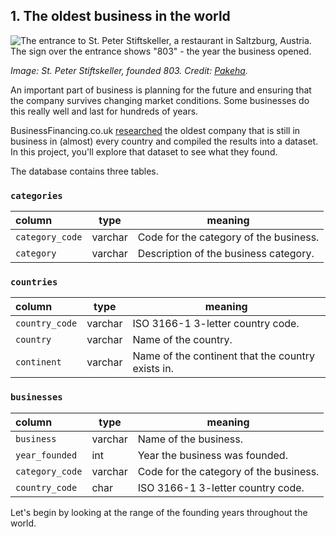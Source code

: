 ## 1. The oldest business in the world
<p><img src="400px-Eingang_zum_St._Peter_Stiftskeller.jpg" alt="The entrance to St. Peter Stiftskeller, a restaurant in Saltzburg, Austria. The sign over the entrance shows &quot;803&quot; - the year the business opened."></p>
<p><em>Image: St. Peter Stiftskeller, founded 803. Credit: <a href="https://commons.wikimedia.org/wiki/File:Eingang_zum_St._Peter_Stiftskeller.jpg">Pakeha</a>.</em></p>
<p>An important part of business is planning for the future and ensuring that the company survives changing market conditions. Some businesses do this really well and last for hundreds of years.</p>
<p>BusinessFinancing.co.uk <a href="https://businessfinancing.co.uk/the-oldest-company-in-almost-every-country">researched</a> the oldest company that is still in business in (almost) every country and compiled the results into a dataset. In this project, you'll explore that dataset to see what they found.</p>
<p>The database contains three tables.</p>
<h3 id="categories"><code>categories</code></h3>
<table>
<thead>
<tr>
<th style="text-align:left;">column</th>
<th>type</th>
<th>meaning</th>
</tr>
</thead>
<tbody>
<tr>
<td style="text-align:left;"><code>category_code</code></td>
<td>varchar</td>
<td>Code for the category of the business.</td>
</tr>
<tr>
<td style="text-align:left;"><code>category</code></td>
<td>varchar</td>
<td>Description of the business category.</td>
</tr>
</tbody>
</table>
<h3 id="countries"><code>countries</code></h3>
<table>
<thead>
<tr>
<th style="text-align:left;">column</th>
<th>type</th>
<th>meaning</th>
</tr>
</thead>
<tbody>
<tr>
<td style="text-align:left;"><code>country_code</code></td>
<td>varchar</td>
<td>ISO 3166-1 3-letter country code.</td>
</tr>
<tr>
<td style="text-align:left;"><code>country</code></td>
<td>varchar</td>
<td>Name of the country.</td>
</tr>
<tr>
<td style="text-align:left;"><code>continent</code></td>
<td>varchar</td>
<td>Name of the continent that the country exists in.</td>
</tr>
</tbody>
</table>
<h3 id="businesses"><code>businesses</code></h3>
<table>
<thead>
<tr>
<th style="text-align:left;">column</th>
<th>type</th>
<th>meaning</th>
</tr>
</thead>
<tbody>
<tr>
<td style="text-align:left;"><code>business</code></td>
<td>varchar</td>
<td>Name of the business.</td>
</tr>
<tr>
<td style="text-align:left;"><code>year_founded</code></td>
<td>int</td>
<td>Year the business was founded.</td>
</tr>
<tr>
<td style="text-align:left;"><code>category_code</code></td>
<td>varchar</td>
<td>Code for the category of the business.</td>
</tr>
<tr>
<td style="text-align:left;"><code>country_code</code></td>
<td>char</td>
<td>ISO 3166-1 3-letter country code.</td>
</tr>
</tbody>
</table>
<p>Let's begin by looking at the range of the founding years throughout the world.</p>
